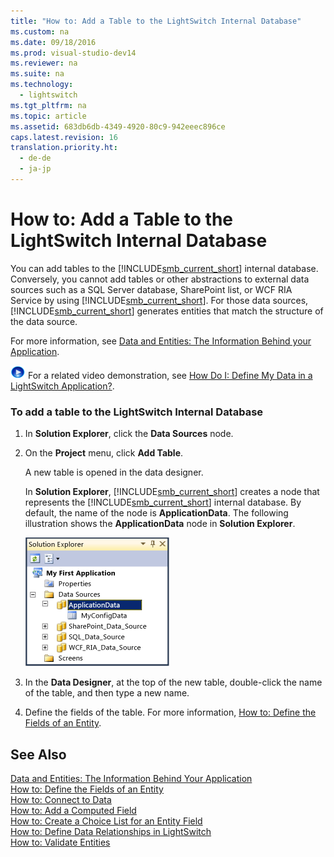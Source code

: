 ```yaml
---
title: "How to: Add a Table to the LightSwitch Internal Database"
ms.custom: na
ms.date: 09/18/2016
ms.prod: visual-studio-dev14
ms.reviewer: na
ms.suite: na
ms.technology: 
  - lightswitch
ms.tgt_pltfrm: na
ms.topic: article
ms.assetid: 683db6db-4349-4920-80c9-942eeec896ce
caps.latest.revision: 16
translation.priority.ht: 
  - de-de
  - ja-jp
---
```

# How to: Add a Table to the LightSwitch Internal Database
You can add tables to the [!INCLUDE[smb_current_short](../vs140/includes/smb_current_short_md.md)] internal database. Conversely, you cannot add tables or other abstractions to external data sources such as a SQL Server database, SharePoint list, or WCF RIA Service by using [!INCLUDE[smb_current_short](../vs140/includes/smb_current_short_md.md)]. For those data sources, [!INCLUDE[smb_current_short](../vs140/includes/smb_current_short_md.md)] generates entities that match the structure of the data source.  
  
 For more information, see [Data and Entities: The Information Behind your Application](../vs140/Data--The-Information-Behind-Your-Application.md).  
  
 ![link to video](../vs140/media/PlayVideo.gif "PlayVideo") For a related video demonstration, see [How Do I: Define My Data in a LightSwitch Application?](http://go.microsoft.com/fwlink/?LinkID=205102).  
  
### To add a table to the LightSwitch Internal Database  
  
1.  In **Solution Explorer**, click the **Data Sources** node.  
  
2.  On the **Project** menu, click **Add Table**.  
  
     A new table is opened in the data designer.  
  
     In **Solution Explorer**, [!INCLUDE[smb_current_short](../vs140/includes/smb_current_short_md.md)] creates a node that represents the [!INCLUDE[smb_current_short](../vs140/includes/smb_current_short_md.md)] internal database. By default, the name of the node is **ApplicationData**. The following illustration shows the **ApplicationData** node in **Solution Explorer**.  
  
     ![Intrinsic database](../vs140/media/LS_Intrinsic_Data_Source.png "LS_Intrinsic_Data_Source")  
  
3.  In the **Data Designer**, at the top of the new table, double-click the name of the table, and then type a new name.  
  
4.  Define the fields of the table. For more information, [How to: Define the Fields of an Entity](../vs140/How-to--Define-Data-Fields-in-a-LightSwitch-Database.md).  
  
## See Also  
 [Data and Entities: The Information Behind Your Application](../vs140/Data--The-Information-Behind-Your-Application.md)   
 [How to: Define the Fields of an Entity](../vs140/How-to--Define-Data-Fields-in-a-LightSwitch-Database.md)   
 [How to: Connect to Data](../vs140/How-to--Connect-to-Data.md)   
 [How to: Add a Computed Field](../vs140/How-to--Add-a-Computed-Field-in-a-LightSwitch-Database.md)   
 [How to: Create a Choice List for an Entity Field](../vs140/How-to--Create-a-List-of-Values-for-a-Field-in-a-LightSwitch-Application.md)   
 [How to: Define Data Relationships in LightSwitch](../vs140/How-to--Define-Data-Relationships-in-LightSwitch.md)   
 [How to: Validate Entities](../vs140/How-to--Validate-Data-in-a-LightSwitch-Application.md)